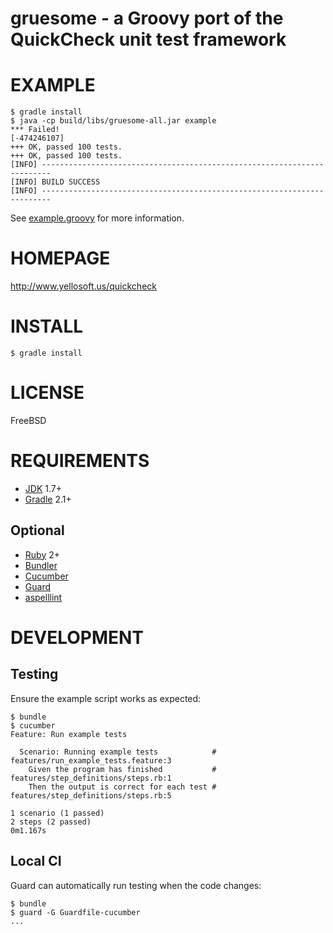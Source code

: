 # gruesome - a Groovy port of the QuickCheck unit test framework

# EXAMPLE

```
$ gradle install
$ java -cp build/libs/gruesome-all.jar example
*** Failed!
[-474246107]
+++ OK, passed 100 tests.
+++ OK, passed 100 tests.
[INFO] ------------------------------------------------------------------------
[INFO] BUILD SUCCESS
[INFO] ------------------------------------------------------------------------
```

See [example.groovy](https://github.com/mcandre/gruesome/blob/master/src/main/groovy/example.groovy) for more information.

# HOMEPAGE

http://www.yellosoft.us/quickcheck

# INSTALL

```
$ gradle install
```

# LICENSE

FreeBSD

# REQUIREMENTS

* [JDK](http://www.oracle.com/technetwork/java/javase/downloads/index.html) 1.7+
* [Gradle](https://docs.gradle.org/current/userguide/tutorial_groovy_projects.html) 2.1+

## Optional

* [Ruby](https://www.ruby-lang.org/) 2+
* [Bundler](http://bundler.io/)
* [Cucumber](http://cukes.info/)
* [Guard](http://guardgem.org/)
* [aspelllint](https://github.com/mcandre/aspelllint)

# DEVELOPMENT

## Testing

Ensure the example script works as expected:

```
$ bundle
$ cucumber
Feature: Run example tests

  Scenario: Running example tests            # features/run_example_tests.feature:3
    Given the program has finished           # features/step_definitions/steps.rb:1
    Then the output is correct for each test # features/step_definitions/steps.rb:5

1 scenario (1 passed)
2 steps (2 passed)
0m1.167s
```

## Local CI

Guard can automatically run testing when the code changes:

```
$ bundle
$ guard -G Guardfile-cucumber
...
```
